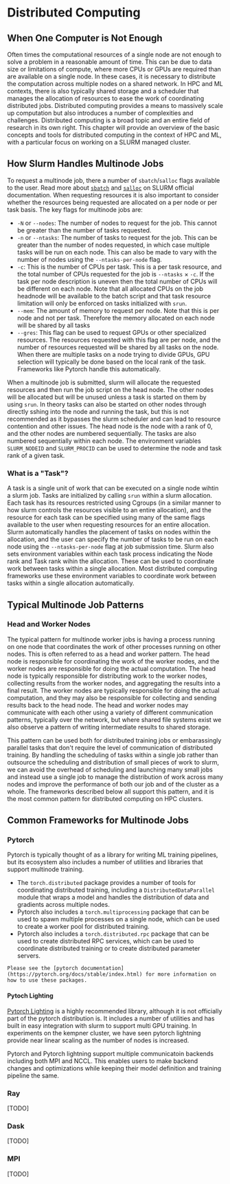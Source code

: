 # Distributed Computing

## When One Computer is Not Enough

Often times the computational resources of a single node are not enough to solve a problem in a reasonable amount of time. This can be due to data size or limitations of compute, where more CPUs or GPUs are required than are available on a single node. In these cases, it is necessary to distribute the computation across multiple nodes on a shared network. In HPC and ML contexts, there is also typically shared storage and a scheduler that manages the allocation of resources to ease the work of coordinating distributed jobs. Distributed computing provides a means to massively scale up computation but also introduces a number of complexities and challenges. Distributed computing is a broad topic and an entire field of research in its own right. This chapter will provide an overview of the basic concepts and tools for distributed computing in the context of HPC and ML, with a particular focus on working on a SLURM managed cluster.

## How Slurm Handles Multinode Jobs

To request a multinode job, there a number of `sbatch`/`salloc` flags available to the user. Read more about [`sbatch`](https://slurm.schedmd.com/sbatch.html) and [`salloc`](https://slurm.schedmd.com/salloc.html) on SLURM official documentation. When requesting resources it is also important to consider whether the resources
being requested are allocated on a per node or per task basis. The key flags for multinode jobs are:

- `-N` or `--nodes`: The number of nodes to request for the job. This cannot be greater than the number of tasks requested.
- `-n` or `--ntasks`: The number of tasks to request for the job. This can be greater than the number of nodes requested, in which case multiple tasks will be run on each node. This can also be made to vary with the number of nodes using the `--ntasks-per-node` flag.
- `-c`: This is the number of CPUs per task. This is a per task resource, and the total number of CPUs requested for the job is `--ntasks` $\times$ `-c`. If the task per node description is uneven then the total number of CPUs will be different on each node. Note that all allocated CPUs on the job headnode will be available to the batch script and that task resource limitation will only be enforced on tasks initialized with `srun`.
- `--mem`: The amount of memory to request per node. Note that this is per node and not per task. Therefore the memory  allocated on each node will be shared by all tasks
- `--gres`: This flag can be used to request GPUs or other specialized resources. The resources requested with this flag are per node, and the number of resources requested will be shared by all tasks on the node. When there are multiple tasks on a node trying to divide GPUs, GPU selection will typically be done based on the local rank of the task. Frameworks like Pytorch handle this automatically.

When a multinode job is submitted, slurm will allocate the requested resources and then run the job script on the head node. The other nodes will be allocated
but will be unused unless a task is started on them by using `srun`. In theory tasks can also be started on other nodes through directly sshing into the node and running the task, but this is not recommended as it bypasses the slurm scheduler and can lead to resource contention and other issues. The head node is the node with a rank of 0, and the other nodes are numbered sequentially. The tasks are also numbered sequentially within each node. The environment variables `SLURM_NODEID` and `SLURM_PROCID` can be used to determine the node and task rank of a given task. 

### What is a "Task"?

A task is a single unit of work that can be executed on a single node wihtin a slurm job. Tasks are initialized by calling `srun` within a slurm allocation. Each task has its resources restricted using Cgroups (in a similar manner  to how slurm controls the resources visible to an entire allocation), and the resource for each task can be specified using many of the same flags available to the user when requesting resources for an entire allocation. Slurm automatically handles the placement of tasks on nodes within the allocation, and the user can specify the number of tasks to be run on each node using the `--ntasks-per-node` flag at job submission time. Slurm also sets environment variables within each task process indicating the Node rank and Task rank wihin the allocation. These can be used to coordinate work between tasks within a single allocation. Most distributed computing frameworks use these environment variables to coordinate work between tasks within a single allocation automatically.

## Typical Multinode Job Patterns

### Head and Worker Nodes

The typical pattern for multinode worker jobs is having a process running on one node that coordinates the work of other processes running on other nodes. This is often referred to as a head and worker pattern. The head node is responsible for coordinating the work of the worker nodes, and the worker nodes are responsible for doing the actual computation. The head node is typically responsible for distributing work to the worker nodes, collecting results from the worker nodes, and aggregating the results into a final result. The worker nodes are typically responsible for doing the actual computation, and they may also be responsible for collecting and sending results back to the head node. The head and worker nodes may communicate with each other using a variety of different communication patterns, typically over the network, but where shared file systems exist we also observe a pattern of writing intermediate results to shared storage.

This pattern can be used both for distributed training jobs or embarassingly parallel tasks that don't require the level of communication of distributed training. By handling the scheduling of tasks within a single job rather than outsource the scheduling and distribution of small pieces of work to slurm, we can avoid the overhead of scheduling and launching many small jobs and instead use a single job to manage the distribution of work across many nodes and improve the performance of both our job and of the  cluster as a whole. The frameworks described below all support this pattern, and it is the most common pattern for distributed computing on HPC clusters.


## Common Frameworks for Multinode Jobs

### Pytorch

Pytorch is typically thought of as a library for writing ML training pipelines, but its ecosystem also includes a number of utilities and libraries that
support multinode training. 
- The `torch.distributed` package provides a number of tools for coordinating distributed training, including a `DistributedDataParallel` module that wraps a model and handles the distribution of data and gradients across multiple nodes. 
- Pytorch also includes a `torch.multiprocessing` package that can be used to spawn multiple processes on a single node, which can be used to create a worker pool for distributed training. 
- Pytorch also includes a `torch.distributed.rpc` package that can be used to create distributed RPC services, which can be used to coordinate distributed training or to create distributed parameter servers.

```{note}
Please see the [pytorch documentation](https://pytorch.org/docs/stable/index.html) for more information on how to use these packages. 
```

#### Pytoch Lighting
[Pytorch Lighting](https://lightning.ai/docs/pytorch/stable/) is a highly recommended library, although it is not officially part of the pytorch distribution is. It includes a number of utilities and has built in easy integration with slurm to support multi GPU training. In experiments on the kempner cluster, we have seen pytorch lightning provide near linear scaling as the number of nodes is increased. 

Pytorch and Pytorch lightning support multiple communicatoin backends including both MPI and NCCL. This enables users to make backend changes and optimizations while keeping their model definition and training pipeline the same.


### Ray
[TODO]

### Dask
[TODO]

### MPI
[TODO]
